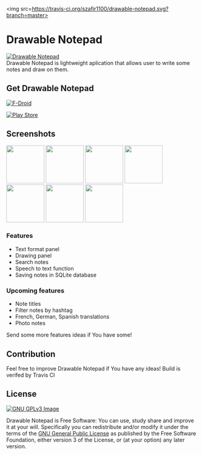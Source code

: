 <img src=https://travis-ci.org/szafir1100/drawable-notepad.svg?branch=master></img>
# Drawable Notepad
[![Drawable Notepad](http://i.imgur.com/M9BBBpJ.png)](https://github.com/szafir1100/drawable-notepad)
<br>
Drawable Notepad is lightweight aplication that allows user to write some notes and draw on them.

## Get Drawable Notepad

[![F-Droid](https://f-droid.org/wiki/images/0/06/F-Droid-button_get-it-on.png)](https://f-droid.org/repository/browse/?fdfilter=notepad&fdid=com.tomaszmarzeion.notepad)

[![Play Store](http://img.talkandroid.com/uploads/2014/11/get-it-on-google-play.png)](https://play.google.com/store/apps/details?id=com.tomaszmarzeion.notepad&hl=pl)

## Screenshots

[<img src="http://i.imgur.com/NXh2fAG.png" width=100>](http://i.imgur.com/NXh2fAG.png)
[<img src="http://i.imgur.com/X0Wgi4C.png" width=100>](http://i.imgur.com/X0Wgi4C.png)
[<img src="http://i.imgur.com/ebGNBdQ.png" width=100>](http://i.imgur.com/ebGNBdQ.png)
[<img src="http://i.imgur.com/y5jEEU3.png" width=100>](http://i.imgur.com/y5jEEU3.png)
[<img src="http://i.imgur.com/xRqI8xf.png" width=100>](http://i.imgur.com/xRqI8xf.png)
[<img src="http://i.imgur.com/ZBCrDNe.png" width=100>](http://i.imgur.com/ZBCrDNe.png)
[<img src="http://i.imgur.com/yRnPqpB.png" width=100>](http://i.imgur.com/yRnPqpB.png)

### Features
- Text format panel
- Drawing panel
- Search notes
- Speech to text function
- Saving notes in SQLite database

### Upcoming features
- Note titles
- Filter notes by hashtag
- French, German, Spanish translations
- Photo notes

Send some more features ideas if You have some!

## Contribution
Feel free to improve Drawable Notepad if You have any ideas!
Build is verifed by Travis CI

## License
[![GNU GPLv3 Image](https://www.gnu.org/graphics/gplv3-127x51.png)](http://www.gnu.org/licenses/gpl-3.0.en.html)  

Drawable Notepad is Free Software: You can use, study share and improve it at your
will. Specifically you can redistribute and/or modify it under the terms of the
[GNU General Public License](https://www.gnu.org/licenses/gpl.html) as
published by the Free Software Foundation, either version 3 of the License, or
(at your option) any later version.  
